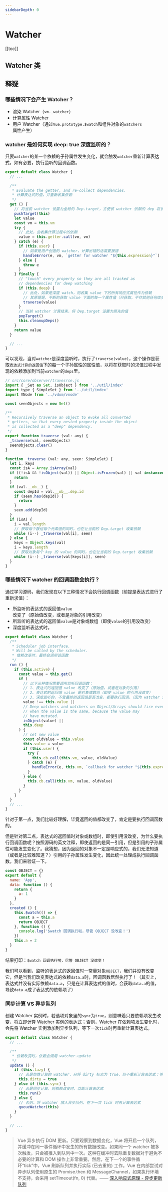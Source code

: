 ```yaml
---
sidebarDepth: 0
---
```


# Watcher

[[toc]]

## Watcher 类

## 释疑

### 哪些情况下会产生 Watcher？

- 渲染 Watcher（`vm._watcher`）
- 计算属性 Watcher
- 用户 Watcher（通过`Vue.prototype.$watch`和组件对象的`watchers`属性产生）

### watcher 是如何实现 deep: true 深度监听的？

只要`watcher`的某一个依赖的子孙属性发生变化，就会触发`watcher`重新计算表达式，如有必要，执行监听的回调函数。

```js
export default class Watcher {
  // ...

  /**
   * Evaluate the getter, and re-collect dependencies.
   * 计算表达式的值，并重新收集依赖
   */
  get () {
    // 将当前 watcher 设置为全局的 Dep.target，方便该 watcher 依赖的 dep 将该 watcher 添加到订阅列表里
    pushTarget(this)
    let value
    const vm = this.vm
    try {
      // 此处，会收集计算过程中的依赖
      value = this.getter.call(vm, vm)
    } catch (e) {
      if (this.user) {
        // 如果是用户创造的 watcher，计算出错的话需要报错
        handleError(e, vm, `getter for watcher "${this.expression}"`)
      } else {
        throw e
      }
    } finally {
      // "touch" every property so they are all tracked as
      // dependencies for deep watching
      if (this.deep) {
        // 此处，如果是深度 watch，则收集 value 下的所有响应式属性作为依赖
        // 其原理是，不断的获取 value 下面的每一个属性值（只获取，不作其他任何改变操作），触发所有依赖将 Dep.target（此时还是当前正在计算表达式的 watcher）添加到订阅列表里
        traverse(value)
      }
      // 当前 watcher 计算结束，将 Dep.target 设置为原先的值
      popTarget()
      this.cleanupDeps()
    }
    return value
  }

  // ...
}
```

可以发现，当对`watcher`是深度监听时，执行了`traverse(value)`，这个操作是获取`表达式计算的返回值`下的每一个子孙属性的属性值，以将在获取时的求值过程中发现的依赖添加到当前`watcher`的`deps`里。

```js
// src/core/observer/travesrse.js
import { _Set as Set, isObject } from '../util/index'
import type { SimpleSet } from '../util/index'
import VNode from '../vdom/vnode'

const seenObjects = new Set()

/**
 * Recursively traverse an object to evoke all converted
 * getters, so that every nested property inside the object
 * is collected as a "deep" dependency.
 */
export function traverse (val: any) {
  _traverse(val, seenObjects)
  seenObjects.clear()
}

function _traverse (val: any, seen: SimpleSet) {
  let i, keys
  const isA = Array.isArray(val)
  if ((!isA && !isObject(val)) || Object.isFrozen(val) || val instanceof VNode) {
    return
  }
  if (val.__ob__) {
    const depId = val.__ob__.dep.id
    if (seen.has(depId)) {
      return
    }
    seen.add(depId)
  }
  if (isA) {
    i = val.length
    // 获取每个数组每个元素值的同时，也在让当前的 Dep.target 收集依赖
    while (i--) _traverse(val[i], seen)
  } else {
    keys = Object.keys(val)
    i = keys.length
    // 获取对象每个 key 的 value 的同时，也在让当前的 Dep.target 收集依赖
    while (i--) _traverse(val[keys[i]], seen)
  }
}
```

### 哪些情况下 watcher 的回调函数会执行？

通过学习源码，我们发现在以下三种情况下会执行回调函数（前提是表达式进行了重新求值）：

- 所监听的表达式的返回值`value`改变了（原始值改变，或者是对象的引用改变）
- 所监听的表达式的返回值`value`是对象或数组（即使`value`的引用没改变）
- 深度监听表达式时。

```js
export default class Watcher {
  /**
   * Scheduler job interface.
   * Will be called by the scheduler.
   * 依赖改变时，最终会调用该函数
   */
  run () {
    if (this.active) {
      const value = this.get()
      if (
        // 以下三种情况需要调用监听回调函数：
        // 1、表达式的返回值 value 改变了（原始值，或者是对象的引用）
        // 2、表达式的返回值 value 是对象或数组（即使 value 的引用没改变）
        // 3、深度监听的，不管最终的返回值是否改变，都要执行回调。（因为 watcher 依赖的 dep 的子孙属性改变了）
        value !== this.value ||
        // Deep watchers and watchers on Object/Arrays should fire even
        // when the value is the same, because the value may
        // have mutated.
        isObject(value) ||
        this.deep
      ) {
        // set new value
        const oldValue = this.value
        this.value = value
        if (this.user) {
          try {
            this.cb.call(this.vm, value, oldValue)
          } catch (e) {
            handleError(e, this.vm, `callback for watcher "${this.expression}"`)
          }
        } else {
          this.cb.call(this.vm, value, oldValue)
        }
      }
    }
  }
  // ...
}
```

针对于第一点，我们比较好理解，毕竟返回的值都改变了，肯定是要执行回调函数的。

但是针对第二点，表达式的返回值时对象或数组时，即使引用没改变，为什么要执行回调函数呢？按照源码的英文注释，即使返回的是同一引用，但是引用的子孙属性可能发生变化了。我猜想，因为返回的对象不一定是响应式的，我们无法知道（或者是比较难知道？）引用的子孙属性发生变化，因此统一处理成执行回调函数。我们来验证一下。

```js
const OBJECT = {}
export default {
  name: 'App',
  data: function () {
    return {
      a: 1
    }
  },
  created () {
    this.$watch(() => {
      const a = this.a
      return OBJECT
    }, function () {
      console.log('$watch 回调执行啦，尽管 OBJECT 没改变！')
    })
    this.a = 2
  }
}
```

结果打印：`$watch 回调执行啦，尽管 OBJECT 没改变！`

我们可以看到，监听的表达式的返回值时一常量对象`OBJECT`，我们并没有改变它，但是当我们改变表达式的依赖`data.a`时，回调函数居然执行了！（其实上，表达式并没有实际依赖`data.a`，只是在计算表达式的值时，会获取`data.a`的值，导致`data.a`成了表达式的依赖项了）

### 同步计算 VS 异步队列

创建 Watcher 实例时，若选项对象里的`sync`为`true`，则意味着只要依赖项发生改变，将立即计算 Watcher 实例的表达式；否则，Watcher 在依赖项发生变化时，会先将 Watcher 实例添加到异步队列，等下一次`tick`时再重新计算表达式。

```js
export default class Watcher {
  // ...

  /**
   * 依赖改变时，依赖会调用 watcher.update
   */
  update () {
    if (this.lazy) {
      // 若是惰性计算的 watcher，只将 dirty 标志为 true，但不重新计算表达式；等到获取 value 时，再重新计算表达式
      this.dirty = true
    } else if (this.sync) {
      // 若是同步计算，则依赖改变时，立即计算表达式
      this.run()
    } else {
      // 否则，将 watcher 放入异步队列，在下一次 tick 时再计算表达式
      queueWatcher(this)
    }
  }

  // ...
}
```

> Vue 异步执行 DOM 更新。只要观察到数据变化，Vue 将开启一个队列，并缓冲在同一事件循环中发生的所有数据改变。如果同一个 watcher 被多次触发，只会被推入到队列中一次。这种在缓冲时去除重复数据对于避免不必要的计算和 DOM 操作上非常重要。然后，在下一个的事件循环“tick”中，Vue 刷新队列并执行实际 (已去重的) 工作。Vue 在内部尝试对异步队列使用原生的 Promise.then 和 MessageChannel，如果执行环境不支持，会采用 setTimeout(fn, 0) 代替。—— [深入响应式原理 - 异步更新队列](https://cn.vuejs.org/v2/guide/reactivity.html#%E5%BC%82%E6%AD%A5%E6%9B%B4%E6%96%B0%E9%98%9F%E5%88%97)
